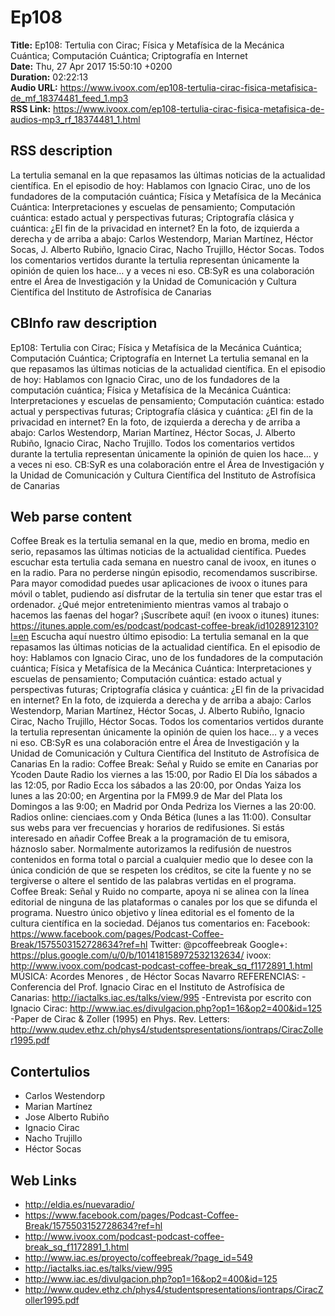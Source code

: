 # Ep108  
**Title:** Ep108: Tertulia con Cirac; Física y Metafísica de la Mecánica Cuántica; Computación Cuántica; Criptografía en Internet  
**Date:** Thu, 27 Apr 2017 15:50:10 +0200  
**Duration:** 02:22:13  
**Audio URL:** https://www.ivoox.com/ep108-tertulia-cirac-fisica-metafisica-de_mf_18374481_feed_1.mp3  
**RSS Link:** https://www.ivoox.com/ep108-tertulia-cirac-fisica-metafisica-de-audios-mp3_rf_18374481_1.html  

## RSS description
La tertulia semanal en la que repasamos las últimas noticias de la actualidad científica. En el episodio de hoy: Hablamos con Ignacio Cirac, uno de los fundadores de la computación cuántica; Física y Metafísica de la Mecánica Cuántica: Interpretaciones y escuelas de pensamiento; Computación cuántica: estado actual y perspectivas futuras; Criptografía clásica y cuántica: ¿El fin de la privacidad en internet? En la foto, de izquierda a derecha y de arriba a abajo: Carlos Westendorp, Marian Martínez, Héctor Socas, J. Alberto Rubiño, Ignacio Cirac, Nacho Trujillo, Héctor Socas. Todos los comentarios vertidos durante la tertulia representan únicamente la opinión de quien los hace… y a veces ni eso. CB:SyR es una colaboración entre el Área de Investigación y la Unidad de Comunicación y Cultura Científica del Instituto de Astrofísica de Canarias

## CBInfo raw description
Ep108: Tertulia con Cirac; Física y Metafísica de la Mecánica Cuántica; Computación Cuántica; Criptografía en Internet
La tertulia semanal en la que repasamos las últimas noticias de la actualidad científica. En el episodio de hoy: Hablamos con Ignacio Cirac, uno de los fundadores de la computación cuántica; Física y Metafísica de la Mecánica Cuántica: Interpretaciones y escuelas de pensamiento; Computación cuántica: estado actual y perspectivas futuras; Criptografía clásica y cuántica: ¿El fin de la privacidad en internet? En la foto, de izquierda a derecha y de arriba a abajo: Carlos Westendorp, Marian Martínez, Héctor Socas, J. Alberto Rubiño, Ignacio Cirac, Nacho Trujillo. Todos los comentarios vertidos durante la tertulia representan únicamente la opinión de quien los hace… y a veces ni eso. CB:SyR es una colaboración entre el Área de Investigación y la Unidad de Comunicación y Cultura Científica del Instituto de Astrofísica de Canarias


## Web parse content
Coffee Break es la tertulia semanal en la que, medio en broma, medio en serio, repasamos las últimas noticias de la actualidad científica. Puedes escuchar esta tertulia cada semana en nuestro canal de ivoox, en itunes o en la radio. Para no perderse ningún episodio, recomendamos suscribirse. Para mayor comodidad puedes usar aplicaciones de ivoox o itunes para móvil o tablet, pudiendo así disfrutar de la tertulia sin tener que estar tras el ordenador. ¿Qué mejor entretenimiento mientras vamos al trabajo o hacemos las faenas del hogar? ¡Suscríbete aquí! (en ivoox o itunes) itunes: https://itunes.apple.com/es/podcast/podcast-coffee-break/id1028912310?l=en Escucha aquí nuestro último episodio: La tertulia semanal en la que repasamos las últimas noticias de la actualidad científica. En el episodio de hoy: Hablamos con Ignacio Cirac, uno de los fundadores de la computación cuántica; Física y Metafísica de la Mecánica Cuántica: Interpretaciones y escuelas de pensamiento; Computación cuántica: estado actual y perspectivas futuras; Criptografía clásica y cuántica: ¿El fin de la privacidad en internet? En la foto, de izquierda a derecha y de arriba a abajo: Carlos Westendorp, Marian Martínez, Héctor Socas, J. Alberto Rubiño, Ignacio Cirac, Nacho Trujillo, Héctor Socas. Todos los comentarios vertidos durante la tertulia representan únicamente la opinión de quien los hace… y a veces ni eso. CB:SyR es una colaboración entre el Área de Investigación y la Unidad de Comunicación y Cultura Científica del Instituto de Astrofísica de Canarias En la radio: Coffee Break: Señal y Ruido se emite en Canarias por Ycoden Daute Radio los viernes a las 15:00, por Radio El Día los sábados a las 12:05, por Radio Ecca los sábados a las 20:00, por Ondas Yaiza los lunes a las 20:00; en Argentina por la FM99.9 de Mar del Plata los Domingos a las 9:00; en Madrid por Onda Pedriza los Viernes a las 20:00. Radios online: cienciaes.com y Onda Bética (lunes a las 11:00). Consultar sus webs para ver frecuencias y horarios de redifusiones. Si estás interesado en añadir Coffee Break a la programación de tu emisora, háznoslo saber. Normalmente autorizamos la redifusión de nuestros contenidos en forma total o parcial a cualquier medio que lo desee con la única condición de que se respeten los créditos, se cite la fuente y no se tergiverse o altere el sentido de las palabras vertidas en el programa. Coffee Break: Señal y Ruido no comparte, apoya ni se alinea con la línea editorial de ninguna de las plataformas o canales por los que se difunda el programa. Nuestro único objetivo y línea editorial es el fomento de la cultura científica en la sociedad. Déjanos tus comentarios en: Facebook: https://www.facebook.com/pages/Podcast-Coffee-Break/1575503152728634?ref=hl Twitter: @pcoffeebreak Google+: https://plus.google.com/u/0/b/101418158972532132634/ ivoox: http://www.ivoox.com/podcast-podcast-coffee-break_sq_f1172891_1.html MÚSICA: Acordes Menores , de Héctor Socas Navarro REFERENCIAS: -Conferencia del Prof. Ignacio Cirac en el Instituto de Astrofísica de Canarias: http://iactalks.iac.es/talks/view/995 -Entrevista por escrito con Ignacio Cirac: http://www.iac.es/divulgacion.php?op1=16&op2=400&id=125 -Paper de Cirac & Zoller (1995) en Phys. Rev. Letters: http://www.qudev.ethz.ch/phys4/studentspresentations/iontraps/CiracZoller1995.pdf

## Contertulios
- Carlos Westendorp
- Marian Martínez
- Jose Alberto Rubiño
- Ignacio Cirac
- Nacho Trujillo
- Héctor Socas
## Web Links
- http://eldia.es/nuevaradio/
- https://www.facebook.com/pages/Podcast-Coffee-Break/1575503152728634?ref=hl
- http://www.ivoox.com/podcast-podcast-coffee-break_sq_f1172891_1.html
- http://www.iac.es/proyecto/coffeebreak/?page_id=549
- http://iactalks.iac.es/talks/view/995
- http://www.iac.es/divulgacion.php?op1=16&op2=400&id=125
- http://www.qudev.ethz.ch/phys4/studentspresentations/iontraps/CiracZoller1995.pdf